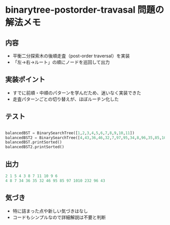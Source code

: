 # binarytree-postorder-travasal 問題の解法メモ

## 内容

- 平衡二分探索木の後順走査（post-order traversal）を実装
- 「左→右→ルート」の順にノードを巡回して出力

## 実装ポイント

- すでに前順・中順のパターンを学んだため、迷いなく実装できた
- 走査パターンごとの切り替えが、ほぼルーチン化した


## テスト

```python

balancedBST = BinarySearchTree([1,2,3,4,5,6,7,8,9,10,11])
balancedBST2 = BinarySearchTree([4,43,36,46,32,7,97,95,34,8,96,35,85,1010,232])
balancedBST.printSorted()
balancedBST2.printSorted()

```

## 出力

```python
2 1 5 4 3 8 7 11 10 9 6
4 8 7 34 36 35 32 46 95 85 97 1010 232 96 43
```

## 気づき

- 特に詰まった点や新しい気づきはなし
- コードもシンプルなので詳細解説は不要と判断
